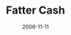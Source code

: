 ---
layout: message
category: message
series: "The Joneses"
title: "Fatter Cash"
date: 2006-11-11
message_id: 43
---